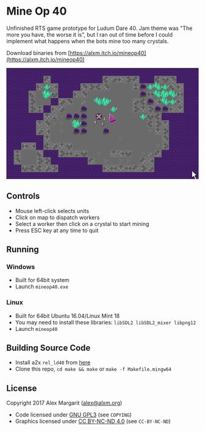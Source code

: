 # Mine Op 40

Unfinished RTS game prototype for Ludum Dare 40. Jam theme was "The more you have, the worse it is", but I ran out of time before I could implement what happens when the bots mine too many crystals.

Download binaries from [https://alxm.itch.io/mineop40](https://alxm.itch.io/mineop40)

![Screenshot](./screenshots/MineOp40.gif "Screenshot")

## Controls

* Mouse left-click selects units
* Click on map to dispatch workers
* Select a worker then click on a crystal to start mining
* Press ESC key at any time to quit

## Running

### Windows

* Built for 64bit system
* Launch `mineop40.exe`

### Linux

* Built for 64bit Ubuntu 16.04/Linux Mint 18
* You may need to install these libraries: `libSDL2 libSDL2_mixer libpng12`
* Launch `mineop40`

## Building Source Code

* Install a2x `rel_ld40` from [here](https://github.com/alxm/a2x/tree/rel_ld40)
* Clone this repo, `cd make && make` or `make -f Makefile.mingw64`

## License

Copyright 2017 Alex Margarit (alex@alxm.org)

* Code licensed under [GNU GPL3](https://www.gnu.org/licenses/gpl.html) (see `COPYING`)
* Graphics licensed under [CC BY-NC-ND 4.0](https://creativecommons.org/licenses/by-nc-nd/4.0/) (see `CC-BY-NC-ND`)
